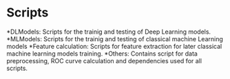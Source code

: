 # Scripts

*DLModels: Scripts for the trainig and testing of Deep Learning models.
*MLModels: Scripts for the trainig and testing of classical machine Learning models
*Feature calculation: Scripts for feature extraction for later classical machine learning models training.
*Others: Contains script for data preprocessing, ROC curve calculation and dependencies used for all scripts.
